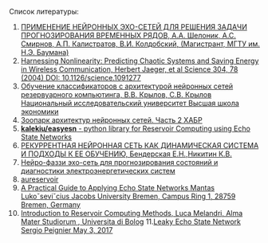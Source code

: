 Список литературы:
1. [ПРИМЕНЕНИЕ НЕЙРОННЫХ ЭХО-СЕТЕЙ ДЛЯ РЕШЕНИЯ ЗАДАЧИ ПРОГНОЗИРОВАНИЯ ВРЕМЕННЫХ РЯДОВ, А.А. Шелоник, А.С. Смирнов, А.П. Калистратов, В.И. Колдобский,  (Магистрант, МГТУ им. Н.Э. Баумана)](http://www.vipstd.ru/index.php/en/%D0%A1%D0%83%D0%A0%C2%B5%D0%A1%D0%82%D0%A0%D1%91%D0%A1%D0%8F-%D0%A0%C2%B5%D0%A1%D0%83%D0%A1%E2%80%9A%D0%A0%C2%B5%D0%A1%D0%83%D0%A1%E2%80%9A%D0%A0%D0%86%D0%A0%C2%B5%D0%A0%D0%85%D0%A0%D0%85%D0%A1%E2%80%B9%D0%A0%C2%B5-%D0%A0%D1%91-%D0%A1%E2%80%9A%D0%A0%C2%B5%D0%A1%E2%80%A6%D0%A0%D0%85%D0%A0%D1%91%D0%A1%E2%80%A1%D0%A0%C2%B5%D0%A1%D0%83%D0%A0%D1%94%D0%A0%D1%91%D0%A0%C2%B5-%D0%A0%D0%85%D0%A0%C2%B0%D0%A1%D1%93%D0%A0%D1%94%D0%A0%D1%91-2017/%D0%A0%C2%B5%D0%A1%D0%83%D0%A1%E2%80%9A%D0%A0%C2%B5%D0%A1%D0%83%D0%A1%E2%80%9A%D0%A0%D0%86%D0%A0%C2%B5%D0%A0%D0%85%D0%A0%D0%85%D0%A1%E2%80%B9%D0%A0%C2%B5-%D0%A0%D1%91-%D0%A1%E2%80%9A%D0%A0%C2%B5%D0%A1%E2%80%A6%D0%A0%D0%85%D0%A0%D1%91%D0%A1%E2%80%A1%D0%A0%C2%B5%D0%A1%D0%83%D0%A0%D1%94%D0%A0%D1%91%D0%A0%C2%B5-%D0%A0%D0%85%D0%A0%C2%B0%D0%A1%D1%93%D0%A0%D1%94%D0%A0%D1%91-2017-%D0%A0%D1%98%D0%A0%C2%B0%D0%A0%E2%84%96/1515-nt-2017-05-14)
2. [Harnessing Nonlinearity: Predicting Chaotic Systems and Saving Energy in Wireless Communication, Herbert Jaeger, et al Science 304, 78 (2004) DOI: 10.1126/science.1091277](https://pdfs.semanticscholar.org/8922/17bb82c11e6e2263178ed20ac23db6279c7a.pdf)
3. [Обучение классификаторов с архитектурой нейронных сетей резервуарного компьютинга, В.В. Крылов, С.В. Крылов Национальный исследовательский университет Высшая школа экономики]()
4. [Зоопарк архитектур нейронных сетей. Часть 2 ХАБР](https://habr.com/ru/company/wunderfund/blog/313906/)
5. [__kalekiu/easyesn__ - python library for Reservoir Computing using Echo State Networks ](https://github.com/kalekiu/easyesn)
6. [РЕКУРРЕНТНАЯ НЕЙРОННАЯ СЕТЬ КАК ДИНАМИЧЕСКАЯ СИСТЕМА И ПОДХОДЫ К ЕЕ ОБУЧЕНИЮ, Бендерская Е.Н.,Никитин К.В.](https://cyberleninka.ru/article/v/rekurrentnaya-neyronnaya-set-kak-dinamicheskaya-sistema-i-podhody-k-ee-obucheniyu)
7. [Нейро-фаззи эхо-сеть для прогнозирования состояний и диагностики электроэнергетических систем](http://masters.donntu.org/2012/etf/ipanov/library/article8.pdf)
8. [aureservoir](http://aureservoir.sourceforge.net/)
9. [A Practical Guide to Applying Echo State Networks Mantas Lukoˇseviˇcius Jacobs University Bremen, Campus Ring 1, 28759 Bremen, Germany](https://citeseerx.ist.psu.edu/viewdoc/download?doi=10.1.1.720.616&rep=rep1&type=pdf)
10. [	Introduction to Reservoir Computing Methods, Luca Melandri, Alma Mater Studiorum , Universita di Bolog](https://amslaurea.unibo.it/8268/1/melandri_luca_tesi.pdf)
11.[Leaky Echo State Network Sergio Peignier May 3, 2017](https://sergiopeignier.github.io/teaching/python/leaky-echo-state.pdf)
